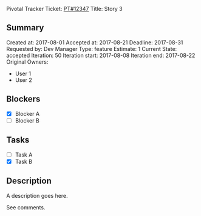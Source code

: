Pivotal Tracker Ticket: [PT#12347](https://www.pivotaltracker.com/story/show/12347)
Title: Story 3

## Summary

Created at: 2017-08-01
Accepted at: 2017-08-21
Deadline: 2017-08-31
Requested by: Dev Manager
Type: feature
Estimate: 1
Current State: accepted
Iteration: 50
Iteration start: 2017-08-08
Iteration end: 2017-08-22
Original Owners:
  - User 1
  - User 2

## Blockers

- [x] Blocker A
- [ ] Blocker B

## Tasks

- [ ] Task A
- [x] Task B

## Description

A description goes here.

See comments.
